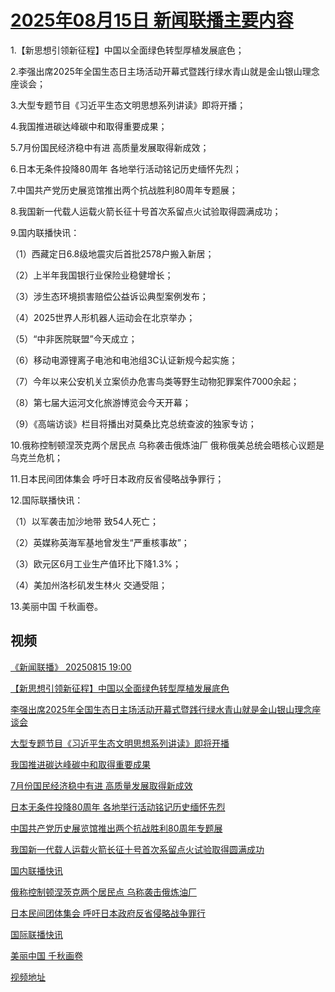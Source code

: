 # [2025年08月15日 新闻联播主要内容](https://tv.cctv.com/lm/xwlb/day/20250815.shtml)

1.【新思想引领新征程】中国以全面绿色转型厚植发展底色；

2.李强出席2025年全国生态日主场活动开幕式暨践行绿水青山就是金山银山理念座谈会；

3.大型专题节目《习近平生态文明思想系列讲读》即将开播；

4.我国推进碳达峰碳中和取得重要成果；

5.7月份国民经济稳中有进 高质量发展取得新成效；

6.日本无条件投降80周年 各地举行活动铭记历史缅怀先烈；

7.中国共产党历史展览馆推出两个抗战胜利80周年专题展；

8.我国新一代载人运载火箭长征十号首次系留点火试验取得圆满成功；

9.国内联播快讯：

（1）西藏定日6.8级地震灾后首批2578户搬入新居；

（2）上半年我国银行业保险业稳健增长；

（3）涉生态环境损害赔偿公益诉讼典型案例发布；

（4）2025世界人形机器人运动会在北京举办；

（5）“中非医院联盟”今天成立；

（6）移动电源锂离子电池和电池组3C认证新规今起实施；

（7）今年以来公安机关立案侦办危害鸟类等野生动物犯罪案件7000余起；

（8）第七届大运河文化旅游博览会今天开幕；

（9）《高端访谈》栏目将播出对莫桑比克总统查波的独家专访；

10.俄称控制顿涅茨克两个居民点 乌称袭击俄炼油厂 俄称俄美总统会晤核心议题是乌克兰危机；

11.日本民间团体集会 呼吁日本政府反省侵略战争罪行；

12.国际联播快讯：

（1）以军袭击加沙地带 致54人死亡；

（2）英媒称英海军基地曾发生“严重核事故”；

（3）欧元区6月工业生产值环比下降1.3%；

（4）美加州洛杉矶发生林火 交通受阻；

13.美丽中国 千秋画卷。

## 视频

[《新闻联播》 20250815 19:00](https://tv.cctv.com/2025/08/15/VIDELkYFPyGsOg5D1jiWTXDe250815.shtml)

[【新思想引领新征程】中国以全面绿色转型厚植发展底色](https://tv.cctv.com/2025/08/15/VIDEPZ0GWzXEV0zfpI9XoRbs250815.shtml)

[李强出席2025年全国生态日主场活动开幕式暨践行绿水青山就是金山银山理念座谈会](https://tv.cctv.com/2025/08/15/VIDEira14BvYvYuWNvlNBVZ0250815.shtml)

[大型专题节目《习近平生态文明思想系列讲读》即将开播](https://tv.cctv.com/2025/08/15/VIDEURdEVD8dsmeymyPq9yh2250815.shtml)

[我国推进碳达峰碳中和取得重要成果](https://tv.cctv.com/2025/08/15/VIDE7G8dUFili5Wu8xsdQTmh250815.shtml)

[7月份国民经济稳中有进 高质量发展取得新成效](https://tv.cctv.com/2025/08/15/VIDE7783MlXnRrRxSQuXMCXs250815.shtml)

[日本无条件投降80周年 各地举行活动铭记历史缅怀先烈](https://tv.cctv.com/2025/08/15/VIDEQDPYaYaBWWzODTqBCzP2250815.shtml)

[中国共产党历史展览馆推出两个抗战胜利80周年专题展](https://tv.cctv.com/2025/08/15/VIDEdSEPk2fUNFfmYGPNETdi250815.shtml)

[我国新一代载人运载火箭长征十号首次系留点火试验取得圆满成功](https://tv.cctv.com/2025/08/15/VIDELVX84ZV9wPMlR2y5QhX1250815.shtml)

[国内联播快讯](https://tv.cctv.com/2025/08/15/VIDEtAz5XFGBBdXaWwNnWZvO250815.shtml)

[俄称控制顿涅茨克两个居民点 乌称袭击俄炼油厂](https://tv.cctv.com/2025/08/15/VIDE0J6EFMghusS1PCG5MbwZ250815.shtml)

[日本民间团体集会 呼吁日本政府反省侵略战争罪行](https://tv.cctv.com/2025/08/15/VIDEebXZtP4sfL776ZXyOR7v250815.shtml)

[国际联播快讯](https://tv.cctv.com/2025/08/15/VIDE8BZCALMlOyyCz4Bm368A250815.shtml)

[美丽中国 千秋画卷](https://tv.cctv.com/2025/08/15/VIDEbauBNaiomdJhL8LhRXhA250815.shtml)

[视频地址](https://tv.cctv.com/lm/xwlb/day/20250815.shtml) 

